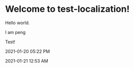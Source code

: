 # Welcome to test-localization!

Hello world.

I am peng

Test!

2021-01-20 05:22 PM

2021-01-21 12:53 AM

